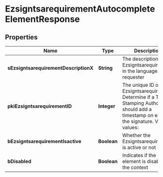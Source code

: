 

# EzsigntsarequirementAutocompleteElementResponse

## Properties

Name | Type | Description | Notes
------------ | ------------- | ------------- | -------------
**sEzsigntsarequirementDescriptionX** | **String** | The description of the Ezsigntsarequirement in the language of the requester | 
**pkiEzsigntsarequirementID** | **Integer** | The unique ID of the Ezsigntsarequirement.  Determine if a Time Stamping Authority should add a timestamp on each of the signature. Valid values:  |Value|Description| |-|-| |1|No. TSA Timestamping will requested. This will make all signatures a lot faster since no round-trip to the TSA server will be required. Timestamping will be made using eZsign server&#39;s time.| |2|Best effort. Timestamping from a Time Stamping Authority will be requested but is not mandatory. In the very improbable case it cannot be completed, the timestamping will be made using eZsign server&#39;s time. **Additional fee applies**| |3|Mandatory. Timestamping from a Time Stamping Authority will be requested and is mandatory. In the very improbable case it cannot be completed, the signature will fail and the user will be asked to retry. **Additional fee applies**| | 
**bEzsigntsarequirementIsactive** | **Boolean** | Whether the Ezsigntsarequirement is active or not | 
**bDisabled** | **Boolean** | Indicates if the element is disabled in the context | 




